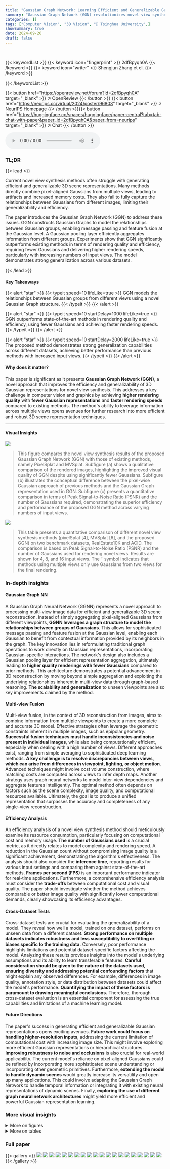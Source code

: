 ```yaml
---
title: "Gaussian Graph Network: Learning Efficient and Generalizable Gaussian Representations from Multi-view Images"
summary: "Gaussian Graph Network (GGN) revolutionizes novel view synthesis by efficiently generating generalizable Gaussian representations from multi-view images, achieving superior rendering quality with fewe..."
categories: []
tags: ["Computer Vision", "3D Vision", "🏢 Tsinghua University",]
showSummary: true
date: 2024-09-26
draft: false
---
```


<br>

{{< keywordList >}}
{{< keyword icon="fingerprint" >}} 2dfBpyqh0A {{< /keyword >}}
{{< keyword icon="writer" >}} Shengjun Zhang et el. {{< /keyword >}}
 
{{< /keywordList >}}

{{< button href="https://openreview.net/forum?id=2dfBpyqh0A" target="_blank" >}}
↗ OpenReview
{{< /button >}}
{{< button href="https://neurips.cc/virtual/2024/poster/96803" target="_blank" >}}
↗ NeurIPS Homepage
{{< /button >}}{{< button href="https://huggingface.co/spaces/huggingface/paper-central?tab=tab-chat-with-paper&paper_id=2dfBpyqh0A&paper_from=neurips" target="_blank" >}}
↗ Chat
{{< /button >}}



<audio controls>
    <source src="https://ai-paper-reviewer.com/2dfBpyqh0A/podcast.wav" type="audio/wav">
    Your browser does not support the audio element.
</audio>


### TL;DR


{{< lead >}}

Current novel view synthesis methods often struggle with generating efficient and generalizable 3D scene representations.  Many methods directly combine pixel-aligned Gaussians from multiple views, leading to artifacts and increased memory costs.  They also fail to fully capture the relationships between Gaussians from different images, limiting their generalizability and efficiency.

The paper introduces the Gaussian Graph Network (GGN) to address these issues. GGN constructs Gaussian Graphs to model the relationships between Gaussian groups, enabling message passing and feature fusion at the Gaussian level. A Gaussian pooling layer efficiently aggregates information from different groups. Experiments show that GGN significantly outperforms existing methods in terms of rendering quality and efficiency, requiring fewer Gaussians and delivering higher rendering speeds, particularly with increasing numbers of input views.  The model demonstrates strong generalization across various datasets.

{{< /lead >}}


#### Key Takeaways

{{< alert "star" >}}
{{< typeit speed=10 lifeLike=true >}} GGN models the relationships between Gaussian groups from different views using a novel Gaussian Graph structure. {{< /typeit >}}
{{< /alert >}}

{{< alert "star" >}}
{{< typeit speed=10 startDelay=1000 lifeLike=true >}} GGN outperforms state-of-the-art methods in rendering quality and efficiency, using fewer Gaussians and achieving faster rendering speeds. {{< /typeit >}}
{{< /alert >}}

{{< alert "star" >}}
{{< typeit speed=10 startDelay=2000 lifeLike=true >}} The proposed method demonstrates strong generalization capabilities across different datasets, achieving better performance than previous methods with increased input views. {{< /typeit >}}
{{< /alert >}}

#### Why does it matter?
This paper is significant as it presents **Gaussian Graph Network (GGN)**, a novel approach that improves the efficiency and generalizability of 3D Gaussian representations for novel view synthesis.  This addresses a key challenge in computer vision and graphics by achieving **higher rendering quality** with **fewer Gaussian representations** and **faster rendering speeds** compared to existing methods.  The method's ability to leverage information across multiple views opens avenues for further research into more efficient and robust 3D scene representation techniques.

------
#### Visual Insights



![](https://ai-paper-reviewer.com/2dfBpyqh0A/figures_1_1.jpg)

> This figure compares the novel view synthesis results of the proposed Gaussian Graph Network (GGN) with those of existing methods, namely PixelSplat and MVSplat.  Subfigure (a) shows a qualitative comparison of the rendered images, highlighting the improved visual quality of GGN despite using significantly fewer Gaussians.  Subfigure (b) illustrates the conceptual difference between the pixel-wise Gaussian approach of previous methods and the Gaussian Graph representation used in GGN. Subfigure (c) presents a quantitative comparison in terms of Peak Signal-to-Noise Ratio (PSNR) and the number of Gaussians required, demonstrating the superior efficiency and performance of the proposed GGN method across varying numbers of input views.





![](https://ai-paper-reviewer.com/2dfBpyqh0A/tables_5_1.jpg)

> This table presents a quantitative comparison of different novel view synthesis methods (pixelSplat [4], MVSplat [6], and the proposed GGN) on two benchmark datasets, RealEstate10K and ACID.  The comparison is based on Peak Signal-to-Noise Ratio (PSNR) and the number of Gaussians used for rendering novel views.  Results are shown for 4, 8, and 16 input views.  The † symbol indicates that methods using multiple views only use Gaussians from two views for the final rendering.





### In-depth insights


#### Gaussian Graph NN
A Gaussian Graph Neural Network (GGNN) represents a novel approach to processing multi-view image data for efficient and generalizable 3D scene reconstruction.  Instead of simply aggregating pixel-aligned Gaussians from different viewpoints, **GGNN leverages a graph structure to model the relationships between groups of Gaussians**.  This allows for sophisticated message passing and feature fusion at the Gaussian level, enabling each Gaussian to benefit from contextual information provided by its neighbors in the graph.  The key innovation lies in reformulating traditional graph operations to work directly on Gaussian representations, incorporating Gaussian-specific interactions. The network's design also includes a Gaussian pooling layer for efficient representation aggregation, ultimately leading to **higher quality renderings with fewer Gaussians** compared to prior methods.  This architecture demonstrates a potential advancement in 3D reconstruction by moving beyond simple aggregation and exploiting the underlying relationships inherent in multi-view data through graph-based reasoning. **The scalability and generalization** to unseen viewpoints are also key improvements claimed by the method.

#### Multi-view Fusion
Multi-view fusion, in the context of 3D reconstruction from images, aims to combine information from multiple viewpoints to create a more complete and accurate 3D model.  Effective strategies often leverage the geometric constraints inherent in multiple images, such as epipolar geometry.  **Successful fusion techniques must handle inconsistencies and noise present in individual images**, while also being computationally efficient, especially when dealing with a high number of views.  Different approaches exist, ranging from simple averaging to sophisticated deep learning methods.  **A key challenge is to resolve discrepancies between views, which can arise from differences in viewpoint, lighting, or object motion**.  Advanced techniques might involve cost volume construction, where matching costs are computed across views to infer depth maps.  Another strategy uses graph neural networks to model inter-view dependencies and aggregate features intelligently.  The optimal method often depends on factors such as the scene complexity, image quality, and computational resources available.  Ultimately, the goal is to produce a unified representation that surpasses the accuracy and completeness of any single-view reconstruction.

#### Efficiency Analysis
An efficiency analysis of a novel view synthesis method should meticulously examine its resource consumption, particularly focusing on computational cost and memory usage.  **The number of Gaussians used** is a crucial metric, as it directly relates to model complexity and rendering speed. A reduction in the Gaussian count without compromising image quality is a significant achievement, demonstrating the algorithm's effectiveness.  The analysis should also consider the **inference time**, reporting results for various input settings and comparing them against state-of-the-art methods.  **Frames per second (FPS)** is an important performance indicator for real-time applications.  Furthermore, a comprehensive efficiency analysis must consider the **trade-offs** between computational cost and visual quality.  The paper should investigate whether the method achieves comparable or better image quality with significantly lower computational demands, clearly showcasing its efficiency advantages.

#### Cross-Dataset Tests
Cross-dataset tests are crucial for evaluating the generalizability of a model.  They reveal how well a model, trained on one dataset, performs on unseen data from a different dataset. **Strong performance on multiple datasets indicates robustness and less susceptibility to overfitting or biases specific to the training data.**  Conversely, poor performance highlights limitations and potential dataset-specific factors affecting the model. Analyzing these results provides insights into the model's underlying assumptions and its ability to learn transferable features. **Careful consideration should be given to the nature of the datasets used, ensuring diversity and addressing potential confounding factors** that might explain any observed differences.  For example, differences in image quality, annotation style, or data distribution between datasets could affect the model's performance.  **Quantifying the impact of these factors is paramount to drawing meaningful conclusions.**  Therefore, thorough cross-dataset evaluation is an essential component for assessing the true capabilities and limitations of a machine learning model.

#### Future Directions
The paper's success in generating efficient and generalizable Gaussian representations opens exciting avenues.  **Future work could focus on handling higher-resolution inputs**, addressing the current limitation of computational cost with increasing image size.  This might involve exploring more efficient Gaussian representations or hierarchical structures.  **Improving robustness to noise and occlusions** is also crucial for real-world applicability.  The current model's reliance on pixel-aligned Gaussians could be refined by incorporating more sophisticated scene understanding or incorporating other geometric primitives. Furthermore, **extending the model to handle dynamic scenes** would greatly increase its versatility and open up many applications. This could involve adapting the Gaussian Graph Network to handle temporal information or integrating it with existing neural representations of dynamic scenes. Finally, **exploring the use of different graph neural network architectures** might yield more efficient and powerful Gaussian representation learning.


### More visual insights

<details>
<summary>More on figures
</summary>


![](https://ai-paper-reviewer.com/2dfBpyqh0A/figures_3_1.jpg)

> This figure illustrates the overall framework of the Gaussian Graph Network (GGN).  It begins with multiple input images that are processed by an image encoder to generate feature maps. From these feature maps, a position predictor and feature predictor estimate the means (μ) and features (f) of pixel-aligned Gaussians.  These Gaussians are then organized into a Gaussian Graph, where nodes represent groups of Gaussians and edges represent relationships between them. A Gaussian Graph Network processes this graph to fuse information between Gaussians before a parameter predictor generates the final Gaussian parameters (α, Σ, č).


![](https://ai-paper-reviewer.com/2dfBpyqh0A/figures_6_1.jpg)

> This figure shows a comparison of novel view synthesis results from different methods (PixelSplat, MVSplat, and the proposed GGN method) using 4, 8, and 16 input views.  The ground truth images are also provided for reference. Each row represents a different scene, showcasing the rendered images produced by each method. The results highlight the visual quality and differences in the number of Gaussians used by each approach, with the GGN method demonstrating improved quality with fewer Gaussians.


![](https://ai-paper-reviewer.com/2dfBpyqh0A/figures_7_1.jpg)

> This figure analyzes the efficiency of the proposed Gaussian Graph Network (GGN) compared to two existing methods, pixelSplat and MVSplat.  It shows the trade-off between the number of Gaussians used (a measure of model complexity and memory usage), the rendering speed (frames per second, FPS), and the resulting image quality (Peak Signal-to-Noise Ratio, PSNR). The results demonstrate that GGN achieves higher PSNR (better image quality) with fewer Gaussians and faster rendering speed than the other methods.


![](https://ai-paper-reviewer.com/2dfBpyqh0A/figures_7_2.jpg)

> This figure shows the results of a cross-dataset generalization experiment.  The model was trained on either the RealEstate10K or ACID dataset and then tested on the other dataset. The top row displays results when trained on RealEstate10K and tested on ACID, and the bottom row displays the inverse.  Each column shows the ground truth, PixelSplat, MVSplat and the proposed GGN method. The figure aims to demonstrate the generalization capability of the GGN across different datasets.


![](https://ai-paper-reviewer.com/2dfBpyqh0A/figures_15_1.jpg)

> This figure displays a comparison of novel view synthesis results from various methods, including PixelSplat, MVSplat, and the proposed Gaussian Graph Network (GGN).  Each row represents a different scene, showing input views (leftmost), ground truth (second from left), results from PixelSplat, MVSplat, and finally, the results from GGN.  The figure visually demonstrates the superior image quality and efficiency achieved by GGN compared to the baseline methods, particularly as the number of input views increases. The differences highlight GGN's ability to generate more realistic novel views with fewer artifacts, even with limited input data.


![](https://ai-paper-reviewer.com/2dfBpyqh0A/figures_16_1.jpg)

> This figure shows the cross-dataset generalization results of the proposed Gaussian Graph Network (GGN) method.  The model is trained on either the RealEstate10K or ACID dataset and then tested on the other dataset, demonstrating its ability to generalize across different scene types.  The results are compared against the ground truth and two other state-of-the-art methods, pixelSplat and MVSplat, showcasing the superior performance of GGN.


![](https://ai-paper-reviewer.com/2dfBpyqh0A/figures_16_2.jpg)

> This figure presents an ablation study comparing the performance of the proposed Gaussian Graph Network (GGN) with several variants.  The 'Full Model' represents the complete GGN.  'w/o Linear Layer' shows the results when the linear layers are removed from the GGN. 'w/o Pooling Layer' omits the pooling layers. Finally, 'Vanilla' denotes a baseline model without the Gaussian Graph architecture. The visualizations demonstrate the impact of each component of the GGN on the final image quality.


![](https://ai-paper-reviewer.com/2dfBpyqh0A/figures_17_1.jpg)

> This figure shows a comparison of novel view synthesis results on six large-scale scenes from the RealEstate10K and ACID datasets.  For each scene, it displays the input images, the ground truth, and the results from three different methods: PixelSplat, MVSplat, and the authors' proposed GGN (Gaussian Graph Network) method. The visualization demonstrates the ability of each method to generate novel views from multiple input images, and highlights the differences in visual quality between the approaches, particularly with regard to detail preservation and artifact reduction.


</details>




<details>
<summary>More on tables
</summary>


![](https://ai-paper-reviewer.com/2dfBpyqh0A/tables_5_2.jpg)
> This table presents a comparison of the performance of different novel view synthesis methods using only two input views. The average PSNR, SSIM, and LPIPS scores are reported for each method across all test scenes in the RealEstate10K and ACID datasets.  The metrics evaluate the quality of the synthesized novel views generated from the input views.

![](https://ai-paper-reviewer.com/2dfBpyqh0A/tables_8_1.jpg)
> This table presents a quantitative comparison of the proposed Gaussian Graph Network (GGN) and two baseline methods (pixelSplat and MVSplat) on cross-dataset generalization tasks.  It shows the performance of models trained on one dataset (either RealEstate10K or ACID) and tested on the other dataset.  The metrics reported include PSNR, SSIM, LPIPS, the number of Gaussians used, and Frames Per Second (FPS).  This demonstrates the generalizability and efficiency of the GGN.

![](https://ai-paper-reviewer.com/2dfBpyqh0A/tables_8_2.jpg)
> This ablation study analyzes the impact of key components within the Gaussian Graph Network (GGN) architecture on the model's performance. By systematically removing components such as the Gaussian Graph linear layer and Gaussian Graph pooling layer, the study isolates the contribution of each component towards the overall performance. The 'Vanilla' model represents the baseline without any of the proposed GGN components. The results quantitatively demonstrate the importance of each component in achieving better performance. The metrics used are PSNR, SSIM, LPIPS and the number of Gaussians used.

![](https://ai-paper-reviewer.com/2dfBpyqh0A/tables_13_1.jpg)
> This table presents a quantitative comparison of different novel view synthesis methods on two benchmark datasets: RealEstate10K and ACID.  The methods are evaluated using 4, 8, and 16 input views, and the results are reported in terms of Peak Signal-to-Noise Ratio (PSNR) and the number of Gaussians used for rendering.  The table highlights the efficiency gains of the proposed Gaussian Graph Network (GGN) method, which achieves comparable or better PSNR with significantly fewer Gaussians.

![](https://ai-paper-reviewer.com/2dfBpyqh0A/tables_14_1.jpg)
> This table presents a quantitative comparison of different novel view synthesis methods on the RealEstate10K and ACID benchmark datasets.  The methods are evaluated using 4, 8, and 16 input views.  The table reports the Peak Signal-to-Noise Ratio (PSNR) and the number of Gaussians used for rendering. Note that methods marked with † use multiple views as input but only render using Gaussians from two of the input views.

![](https://ai-paper-reviewer.com/2dfBpyqh0A/tables_14_2.jpg)
> This table presents a quantitative comparison of different novel view synthesis methods (pixelSplat, MVSplat, and the proposed GGN) on the RealEstate10K and ACID datasets.  The comparison is based on Peak Signal-to-Noise Ratio (PSNR) and the number of Gaussians used in the models' representations for 4, 8, and 16 input views. Note that for methods that handle multiple views, the results are shown for using only two views for final rendering to ensure a fair comparison.

</details>




### Full paper

{{< gallery >}}
<img src="https://ai-paper-reviewer.com/2dfBpyqh0A/1.png" class="grid-w50 md:grid-w33 xl:grid-w25" />
<img src="https://ai-paper-reviewer.com/2dfBpyqh0A/2.png" class="grid-w50 md:grid-w33 xl:grid-w25" />
<img src="https://ai-paper-reviewer.com/2dfBpyqh0A/3.png" class="grid-w50 md:grid-w33 xl:grid-w25" />
<img src="https://ai-paper-reviewer.com/2dfBpyqh0A/4.png" class="grid-w50 md:grid-w33 xl:grid-w25" />
<img src="https://ai-paper-reviewer.com/2dfBpyqh0A/5.png" class="grid-w50 md:grid-w33 xl:grid-w25" />
<img src="https://ai-paper-reviewer.com/2dfBpyqh0A/6.png" class="grid-w50 md:grid-w33 xl:grid-w25" />
<img src="https://ai-paper-reviewer.com/2dfBpyqh0A/7.png" class="grid-w50 md:grid-w33 xl:grid-w25" />
<img src="https://ai-paper-reviewer.com/2dfBpyqh0A/8.png" class="grid-w50 md:grid-w33 xl:grid-w25" />
<img src="https://ai-paper-reviewer.com/2dfBpyqh0A/9.png" class="grid-w50 md:grid-w33 xl:grid-w25" />
<img src="https://ai-paper-reviewer.com/2dfBpyqh0A/10.png" class="grid-w50 md:grid-w33 xl:grid-w25" />
<img src="https://ai-paper-reviewer.com/2dfBpyqh0A/11.png" class="grid-w50 md:grid-w33 xl:grid-w25" />
<img src="https://ai-paper-reviewer.com/2dfBpyqh0A/12.png" class="grid-w50 md:grid-w33 xl:grid-w25" />
<img src="https://ai-paper-reviewer.com/2dfBpyqh0A/13.png" class="grid-w50 md:grid-w33 xl:grid-w25" />
<img src="https://ai-paper-reviewer.com/2dfBpyqh0A/14.png" class="grid-w50 md:grid-w33 xl:grid-w25" />
<img src="https://ai-paper-reviewer.com/2dfBpyqh0A/15.png" class="grid-w50 md:grid-w33 xl:grid-w25" />
<img src="https://ai-paper-reviewer.com/2dfBpyqh0A/16.png" class="grid-w50 md:grid-w33 xl:grid-w25" />
<img src="https://ai-paper-reviewer.com/2dfBpyqh0A/17.png" class="grid-w50 md:grid-w33 xl:grid-w25" />
<img src="https://ai-paper-reviewer.com/2dfBpyqh0A/18.png" class="grid-w50 md:grid-w33 xl:grid-w25" />
<img src="https://ai-paper-reviewer.com/2dfBpyqh0A/19.png" class="grid-w50 md:grid-w33 xl:grid-w25" />
<img src="https://ai-paper-reviewer.com/2dfBpyqh0A/20.png" class="grid-w50 md:grid-w33 xl:grid-w25" />
{{< /gallery >}}